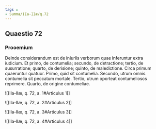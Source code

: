 ```yaml
---
tags : 
- Summa/IIa-IIæ/q.72
---
```


## Quaestio 72

### Prooemium

Deinde considerandum est de iniuriis verborum quae inferuntur extra iudicium. Et primo, de contumelia; secundo, de detractione; tertio, de susurratione; quarto, de derisione; quinto, de maledictione. Circa primum quaeruntur quatuor. Primo, quid sit contumelia. Secundo, utrum omnis contumelia sit peccatum mortale. Tertio, utrum oporteat contumeliosos reprimere. Quarto, de origine contumeliae.

![[IIa-IIæ, q. 72, a. 1#Articulus 1]]

![[IIa-IIæ, q. 72, a. 2#Articulus 2]]

![[IIa-IIæ, q. 72, a. 3#Articulus 3]]

![[IIa-IIæ, q. 72, a. 4#Articulus 4]]

